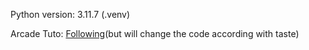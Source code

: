 Python version: 3.11.7 (.venv)

Arcade Tuto: [Following](https://api.arcade.academy/en/latest/examples/platform_tutorial/step_01.html)(but will change the code according with taste)
